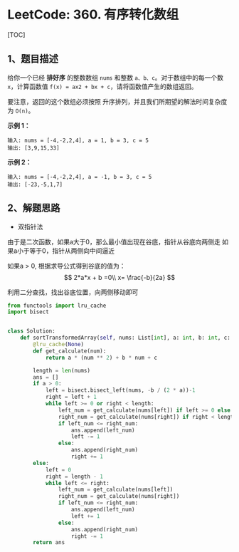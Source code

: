 # LeetCode: 360. 有序转化数组

[TOC]

## 1、题目描述

给你一个已经 **排好序** 的整数数组 `nums` 和整数 `a、b、c`。对于数组中的每一个数 `x`，计算函数值 `f(x) = ax2 + bx + c`，请将函数值产生的数组返回。

要注意，返回的这个数组必须按照 升序排列，并且我们所期望的解法时间复杂度为 `O(n)`。

**示例 1：**

```
输入: nums = [-4,-2,2,4], a = 1, b = 3, c = 5
输出: [3,9,15,33]
```


**示例 2：**

```
输入: nums = [-4,-2,2,4], a = -1, b = 3, c = 5
输出: [-23,-5,1,7]
```



## 2、解题思路

- 双指针法

由于是二次函数，如果a大于0，那么最小值出现在谷底，指针从谷底向两侧走
如果a小于等于0，指针从两侧向中间逼近

如果a > 0, 根据求导公式得到谷底的值为：
$$
2*a*x + b =0\\
x= \frac{-b}{2a}
$$

利用二分查找，找出谷底位置，向两侧移动即可



```python
from functools import lru_cache
import bisect


class Solution:
    def sortTransformedArray(self, nums: List[int], a: int, b: int, c: int) -> List[int]:
        @lru_cache(None)
        def get_calculate(num):
            return a * (num ** 2) + b * num + c

        length = len(nums)
        ans = []
        if a > 0:
            left = bisect.bisect_left(nums, -b / (2 * a))-1
            right = left + 1
            while left >= 0 or right < length:
                left_num = get_calculate(nums[left]) if left >= 0 else float('inf')
                right_num = get_calculate(nums[right]) if right < length else float('inf')
                if left_num <= right_num:
                    ans.append(left_num)
                    left -= 1
                else:
                    ans.append(right_num)
                    right += 1
        else:
            left = 0
            right = length - 1
            while left <= right:
                left_num = get_calculate(nums[left])
                right_num = get_calculate(nums[right])
                if left_num <= right_num:
                    ans.append(left_num)
                    left += 1
                else:
                    ans.append(right_num)
                    right -= 1
        return ans
```

